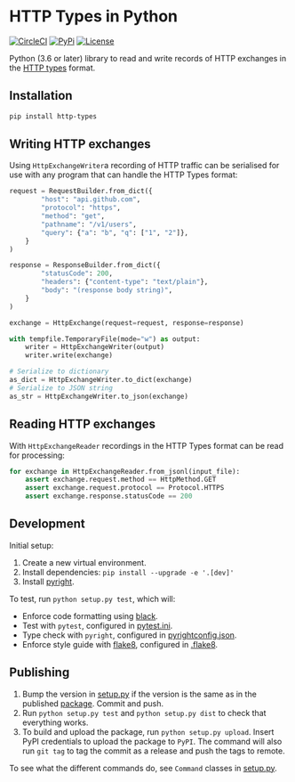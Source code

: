 # HTTP Types in Python

[![CircleCI](https://circleci.com/gh/meeshkan/py-http-types.svg?style=shield)](https://circleci.com/gh/meeshkan/py-http-types)
[![PyPi](https://img.shields.io/pypi/pyversions/http-types)](https://pypi.org/project/http-types/)
[![License](https://img.shields.io/pypi/l/http-types)](LICENSE)

Python (3.6 or later) library to read and write records of HTTP exchanges in the [HTTP types](https://meeshkan.github.io/http-types/) format.

## Installation

```bash
pip install http-types
```

## Writing HTTP exchanges

Using `HttpExchangeWriter`a recording of HTTP traffic can be serialised for use with any program that can handle the HTTP Types format:

```python
request = RequestBuilder.from_dict({
        "host": "api.github.com",
        "protocol": "https",
        "method": "get",
        "pathname": "/v1/users",
        "query": {"a": "b", "q": ["1", "2"]},
    }
)

response = ResponseBuilder.from_dict({
        "statusCode": 200,
        "headers": {"content-type": "text/plain"},
        "body": "(response body string)",
    }
)

exchange = HttpExchange(request=request, response=response)

with tempfile.TemporaryFile(mode="w") as output:
    writer = HttpExchangeWriter(output)
    writer.write(exchange)

# Serialize to dictionary
as_dict = HttpExchangeWriter.to_dict(exchange)
# Serialize to JSON string
as_str = HttpExchangeWriter.to_json(exchange)
```

## Reading HTTP exchanges

With `HttpExchangeReader` recordings in the HTTP Types format can be read for processing:

```python
for exchange in HttpExchangeReader.from_jsonl(input_file):
    assert exchange.request.method == HttpMethod.GET
    assert exchange.request.protocol == Protocol.HTTPS
    assert exchange.response.statusCode == 200
```

## Development

Initial setup:

1. Create a new virtual environment.
1. Install dependencies: `pip install --upgrade -e '.[dev]'`
1. Install [pyright](https://github.com/microsoft/pyright).

To test, run `python setup.py test`, which will:

- Enforce code formatting using [black](https://black.readthedocs.io/en/stable/).
- Test with `pytest`, configured in [pytest.ini](./pytest.ini).
- Type check with `pyright`, configured in [pyrightconfig.json](./pyrightconfig.json).
- Enforce style guide with [flake8](https://flake8.pycqa.org/en/latest/), configured in [.flake8](./.flake8).

## Publishing

1. Bump the version in [setup.py](./setup.py) if the version is the same as in the published [package](https://pypi.org/project/http-types/). Commit and push.
1. Run `python setup.py test` and `python setup.py dist` to check that everything works.
1. To build and upload the package, run `python setup.py upload`. Insert PyPI credentials to upload the package to `PyPI`. The command will also run `git tag` to tag the commit as a release and push the tags to remote.

To see what the different commands do, see `Command` classes in [setup.py](./setup.py).
